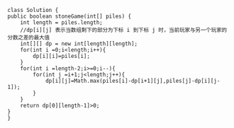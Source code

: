     class Solution {
    public boolean stoneGame(int[] piles) {
        int length = piles.length;
        //dp[i][j] 表示当数组剩下的部分为下标 i 到下标 j 时，当前玩家与另一个玩家的分数之差的最大值
        int[][] dp = new int[length][length];
        for(int i =0;i<length;i++){
            dp[i][i]=piles[i];
        }
        for(int i =length-2;i>=0;i--){
            for(int j =i+1;j<length;j++){
                dp[i][j]=Math.max(piles[i]-dp[i+1][j],piles[j]-dp[i][j-1]);
            }
        }
        return dp[0][length-1]>0;
    }
    }
